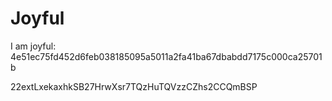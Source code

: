 # Joyful

I am joyful: 4e51ec75fd452d6feb038185095a5011a2fa41ba67dbabdd7175c000ca25701b


22extLxekaxhkSB27HrwXsr7TQzHuTQVzzCZhs2CCQmBSP